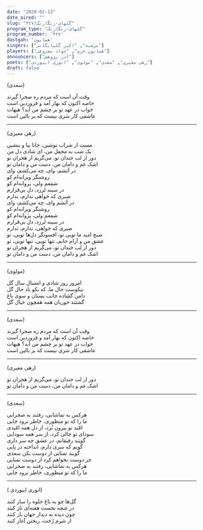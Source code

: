 ```yaml
---
date: "2020-02-13"
date_aired: ""
slug: "گلهای-رنگارنگ/۴۲۷"
program_type: "گلهای-رنگارنگ"
program_number: '۴۲۷'
dastgah: 'همایون'
singers: ["مرضیه", "اکبر گلپایگانی"]
players: ["همایون خرم", "جواد معروفی"]
announcers: ["آذر پژوهش"]
poets: ["رهی معیری", "سعدی", "مولوی", "انوری ابیوردی"]
draft: false
---
```


(سعدی)  

وقت آن است که مردم ره صحرا گیرند  
خاصه اکنون که بهار آمد و فروردین است  
خواب در عهد تو بر چشم من آید؟ هیهات  
عاشقی کار سَری نیست که بر بالین است  

---  

(رهی معیری)  

مست از شراب نوشین، جانا بیا و بنشین  
یک شب به محفل من، ای شادی دل من  
دور از لب خندان تو، می‌گریم از هجران تو  
اشک غم و دامان من، دست من و دامان تو  
در آتشم، وای، چه می‌کشم، وای  
روشنگر ویرانه‌ام کو  
شمعم ولی، پروانه‌ام کو  
در سینه لرزد، دل بی‌قرارم  
صبری که خواهی ندارم، ندارم  
در آتشم وای، چه می‌كشم، وای  
روشنگر ویرانه‌ام کو  
شمعم ولی، پروانه‌ام كو  
در سینه لرزد، دل بی‌قرارم  
صبری که خواهی، ندارم، ندارم  
صبح امید ما تویی تو، افسونگر دل‌ها تویی، تو  
عشق من و آرام جانم، تنها تویی، تنها تویی، تو  
دور از لب خندان تو، می‌گریم از هجران تو  
اشک غم و دامان من، دست من و دامان تو  

---  

(مولوی)  

امروز روز شادی و امسال سال گل  
نیکوست حال ما، که نکو باد حال گل  
دامن گشاده جانب بستان و سوی باغ  
گشتند حوریان همه همچون خیال گل  

---  

(سعدی)  

وقت آن است که مردم ره صحرا گیرند  
خاصه اکنون که بهار آمد و فروردین است  
خواب در عهد تو بر چشم من آید؟ هیهات  
عاشقی کار سَری نیست که بر بالین است  

---  

(رهی معیری)  

دور از لب خندان تو، می‌گریم از هجران تو  
اشک غم و دامان من، دست من و دامان تو  

---  

(سعدی)  

هرکس به تماشایی، رفتند به صحرایی  
ما را که تو منظوری، خاطر نرود جایی  
امّید تو بیرون بُرد، از دل همه امّیدی  
سودای تو خالی کرد، از سر همه سودایی  
گویند رفیقانم، در عشق چه سر داری  
گویم که سری دارم، انداخته در پایی  
گویند تمنایی از دوست بکن سعدی  
جز دوست نخواهم کرد از دوست تمنایی  
هرکس به تماشایی، رفتند به صحرایی  
ما را که تو منظوری، خاطر نرود جایی  

---  

( انوری ابیوردی)  

گل‌ها چو به باغ جلوه را ساز کنند  
در غنچه نخست هفته‌ای ناز کنند  
چون دیده به دیدار جهان باز کنند  
از شرم رُخت، ریختن آغاز کنند  
